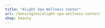 ```yaml
---
title: "Alight Spa Wellness Center"
url: /kensington/alight-spa-wellness-center/
shop: beauty
---
```

